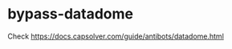 # bypass-datadome
Check https://docs.capsolver.com/guide/antibots/datadome.html
                                                                            